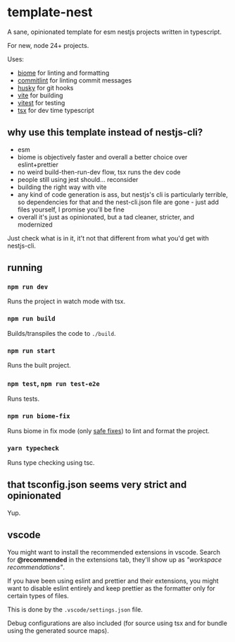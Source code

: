 # template-nest

A sane, opinionated template for esm nestjs projects written in typescript.

For new, node 24+ projects.

Uses:

- [biome](https://github.com/biomejs/biome) for linting and formatting
- [commitlint](https://github.com/conventional-changelog/commitlint) for linting commit messages
- [husky](https://github.com/typicode/husky) for git hooks
- [vite](https://github.com/vitejs/vite) for building
- [vitest](https://github.com/vitest-dev/vitest) for testing
- [tsx](https://github.com/privatenumber/tsx) for dev time typescript

## why use this template instead of nestjs-cli?

- esm
- biome is objectively faster and overall a better choice over eslint+prettier
- no weird build-then-run-dev flow, tsx runs the dev code
- people still using jest should... reconsider
- building the right way with vite
- any kind of code generation is ass, but nestjs's cli is particularly terrible, so dependencies for that and the nest-cli.json file are gone - just add files yourself, I promise you'll be fine
- overall it's just as opinionated, but a tad cleaner, stricter, and modernized

Just check what is in it, it't not that different from what you'd get with nestjs-cli.

## running

### `npm run dev`

Runs the project in watch mode with tsx.

### `npm run build`

Builds/transpiles the code to `./build`.

### `npm run start`

Runs the built project.

### `npm test`, `npm run test-e2e`

Runs tests.

### `npm run biome-fix`

Runs biome in fix mode (only [safe fixes](https://biomejs.dev/linter/#safe-fixes)) to lint and format the project.

### `yarn typecheck`

Runs type checking using tsc.

## that tsconfig.json seems very strict and opinionated

Yup.

## vscode

You might want to install the recommended extensions in vscode. Search for **@recommended** in the extensions tab, they'll show up as _"workspace recommendations"_.

If you have been using eslint and prettier and their extensions, you might want to disable eslint entirely and keep prettier as the formatter only for certain types of files.

This is done by the `.vscode/settings.json` file.

Debug configurations are also included (for source using tsx and for bundle using the generated source maps).
